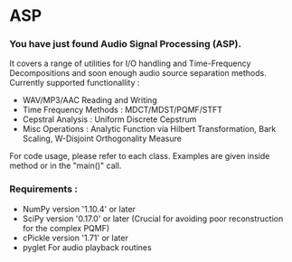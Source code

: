 # ASP

### You have just found Audio Signal Processing (ASP).
It covers a range of utilities for I/O handling and Time-Frequency Decompositions and soon enough audio source separation methods.
Currently supported functionallity :
- WAV/MP3/AAC Reading and Writing
- Time Frequency Methods : MDCT/MDST/PQMF/STFT
- Cepstral Analysis : Uniform Discrete Cepstrum
- Misc Operations : Analytic Function via Hilbert Transformation, Bark Scaling, W-Disjoint Orthogonality Measure

For code usage, please refer to each class. Examples are given inside method or in the "main()" call.

### Requirements :
- NumPy version   '1.10.4' or later
- SciPy version   '0.17.0' or later (Crucial for avoiding poor reconstruction for the complex PQMF)
- cPickle version '1.71' or later
- pyglet           For audio playback routines

